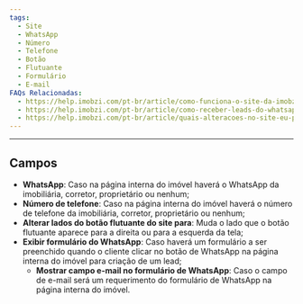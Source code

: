 ```yaml
---
tags:
  - Site
  - WhatsApp
  - Número
  - Telefone
  - Botão
  - Flutuante
  - Formulário
  - E-mail
FAQs Relacionadas:
  - https://help.imobzi.com/pt-br/article/como-funciona-o-site-da-imobzi-j55id3/
  - https://help.imobzi.com/pt-br/article/como-receber-leads-do-whatsapp-na-imobzi-pfk8gu/
  - https://help.imobzi.com/pt-br/article/quais-alteracoes-no-site-eu-posso-realizar-no-imobzi-mwipxa
---
```

---
## Campos

- **WhatsApp**: Caso na página interna do imóvel haverá o WhatsApp da imobiliária, corretor, proprietário ou nenhum;
- **Número de telefone**: Caso na página interna do imóvel haverá o número de telefone da imobiliária, corretor, proprietário ou nenhum;
- **Alterar lados do botão flutuante do site para**: Muda o lado que o botão flutuante aparece para a direita ou para a esquerda da tela;
- **Exibir formulário do WhatsApp**: Caso haverá um formulário a ser preenchido quando o cliente clicar no botão de WhatsApp na página interna do imóvel para criação de um lead;
	- **Mostrar campo e-mail no formulário de WhatsApp**: Caso o campo de e-mail será um requerimento do formulário de WhatsApp na página interna do imóvel.